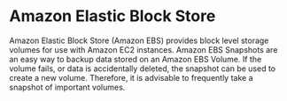 # Amazon Elastic Block Store

Amazon Elastic Block Store (Amazon EBS) provides block level storage volumes for use with Amazon EC2 instances.
Amazon EBS Snapshots are an easy way to backup data stored on an Amazon EBS Volume. If the volume fails, or data is accidentally deleted, the snapshot can be used to create a new volume. Therefore, it is advisable to frequently take a snapshot of important volumes.
